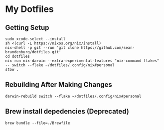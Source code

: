 # My Dotfiles

## Getting Setup

```
sudo xcode-select --install
sh <(curl -L https://nixos.org/nix/install)
nix-shell -p git --run 'git clone https://github.com/sean-brandenburg/dotfiles.git'
cd dotfiles
nix run nix-darwin --extra-experimental-features "nix-command flakes" -- switch --flake ~/dotfiles/.config/nix#personal
stow .
```

## Rebuilding After Making Changes

```
darwin-rebuild switch --flake ~/dotfiles/.config/nix#personal
```

## Brew install depedencies (Deprecated)

`brew bundle --file=./Brewfile`
